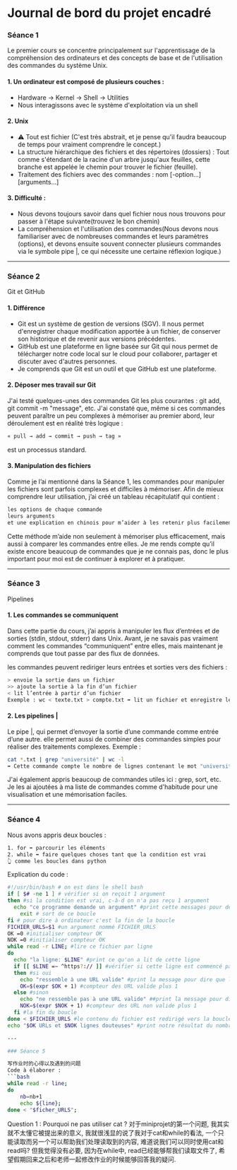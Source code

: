 # Journal de bord du projet encadré

### Séance 1
Le premier cours se concentre principalement sur l'apprentissage de la compréhension des ordinateurs et des concepts de base et de l'utilisation des commandes du système Unix.
#### 1. Un ordinateur est composé de plusieurs couches :
- Hardware → Kernel → Shell → Utilities
- Nous interagissons avec le système d'exploitation via un shell
#### 2. Unix
- ⚠️ Tout est fichier (C'est très abstrait, et je pense qu'il faudra beaucoup de temps pour vraiment comprendre le concept.)
- La structure hiérarchique des fichiers et des répertoires (dossiers) : Tout comme s'étendant de la racine d'un arbre jusqu'aux feuilles, cette branche est appelée le chemin pour trouver le fichier (feuille).
- Traitement des fichiers avec des commandes : nom [-option...] [arguments...]
#### 3. Difficulté :
- Nous devons toujours savoir dans quel fichier nous nous trouvons pour passer à l'étape suivante(trouvez le bon chemin)
- La compréhension et l'utilisation des commandes(Nous devons nous familiariser avec de nombreuses commandes et leurs paramètres (options), et devons ensuite souvent connecter plusieurs commandes via le symbole pipe |, ce qui nécessite une certaine réflexion logique.)

---

### Séance 2
Git et GitHub
#### 1. Différence
- Git est un système de gestion de versions (SGV). Il nous permet d'enregistrer chaque modification apportée à un fichier, de conserver son historique et de revenir aux versions précédentes.
- GitHub est une plateforme en ligne basée sur Git qui nous permet de télécharger notre code local sur le cloud pour collaborer, partager et discuter avec d'autres personnes.
- Je comprends que Git est un outil et que GitHub est une plateforme.
#### 2. Déposer mes travail sur Git
J'ai testé quelques-unes des commandes Git les plus courantes : git add, git commit -m "message", etc. J'ai constaté que, même si ces commandes peuvent paraître un peu complexes à mémoriser au premier abord, leur déroulement est en réalité très logique :
```bash
« pull → add → commit → push → tag » 
```
est un processus standard.
#### 3. Manipulation des fichiers
Comme je l’ai mentionné dans la Séance 1, les commandes pour manipuler les fichiers sont parfois complexes et difficiles à mémoriser.
Afin de mieux comprendre leur utilisation, j’ai créé un tableau récapitulatif qui contient :
```bash
les options de chaque commande
leurs arguments
et une explication en chinois pour m’aider à les retenir plus facilement
```
Cette méthode m’aide non seulement à mémoriser plus efficacement, mais aussi à comparer les commandes entre elles.
Je me rends compte qu’il existe encore beaucoup de commandes que je ne connais pas, donc le plus important pour moi est de continuer à explorer et à pratiquer.

---

### Séance 3
Pipelines
#### 1. Les commandes se communiquent
Dans cette partie du cours, j’ai appris à manipuler les flux d’entrées et de sorties (stdin, stdout, stderr) dans Unix. Avant, je ne savais pas vraiment comment les commandes “communiquent” entre elles, mais maintenant je comprends que tout passe par des flux de données.

les commandes peuvent rediriger leurs entrées et sorties vers des fichiers :
```bash
> envoie la sortie dans un fichier
>> ajoute la sortie à la fin d’un fichier
< lit l’entrée à partir d’un fichier
Exemple : wc < texte.txt > compte.txt ➡️ lit un fichier et enregistre le résultat dans un autre, sans rien afficher à l’écran.
```
#### 2. Les pipelines |
Le pipe |, qui permet d’envoyer la sortie d’une commande comme entrée d’une autre. elle permet aussi de combiner des commandes simples pour réaliser des traitements complexes.
Exemple :
```bash
cat *.txt | grep "université" | wc -l
➡️ Cette commande compte le nombre de lignes contenant le mot "université" dans tous les fichiers texte du répertoire courant.
```
J'ai également appris beaucoup de commandes utiles ici : grep, sort, etc. Je les ai ajoutées à ma liste de commandes comme d'habitude pour une visualisation et une mémorisation faciles.

---

### Séance 4
Nous avons appris deux boucles : 
```bash
1. for ➡️ parcourir les éléments
2. while ➡️ faire quelques choses tant que la condition est vrai
👆 comme les boucles dans python
```
Explication du code :
```bash
#!/usr/bin/bash # on est dans le shell bash
if [ $# -ne 1 ] # vérifier si on reçoit 1 argument
then #si la condition est vrai, c-à-d on n'a pas reçu 1 argument
  echo "ce programme demande un argument" #print cette messages pour demander un entrée d'un argument
    exit # sort de ce boucle
fi # pour dire à ordinateur c'est la fin de la boucle
FICHIER_URLS=$1 #un argument nommé FICHIER_URLS
OK =0 #initialiser compteur OK
NOK =0 #initialiser compteur OK
while read -r LINE; #lire ce fichier par ligne
do
  echo "la ligne: $LINE" #print ce qu'on a lit de cette ligne
  if [[ $LINE =∼ ^https?:// ]] #vérifier si cette ligne est commencé par http:// ou https://
  then #si oui 
    echo "ressemble à une URL valide" #print la message pour dire que le contenu de cette ligne ressemble à une URL valide
    OK=$(expr $OK + 1) #compteur des URL valide plus 1
  else #sinon
    echo "ne ressemble pas à une URL valide" ##print la message pour dire que le contenu de cette ligne ne ressemble pas à une URL valide
    NOK=$(expr $NOK + 1) #compteur des URL non valide plus 1
  fi #la fin du boucle
done < $FICHIER_URLS #le contenu du fichier est redirigé vers la boucle while
echo "$OK URLs et $NOK lignes douteuses" #print notre résultat du nombre des URL valide et non valide

---

### Séance 5

写作业时的心得以及遇到的问题
Code à élaborer :
```bash
while read -r line;
do
    nb=nb+1
	echo ${line};
done < "$ficher_URLS";
```

Question 1 : Pourquoi ne pas utiliser cat ?
对于miniprojet的第一个问题, 我其实就不太懂它被提出来的意义, 我就很浅显的说了我对于cat和while的看法, 一个只能读取而另一个可以帮助我们处理读取到的内容, 难道说我们可以同时使用cat和read吗? 但我觉得没有必要, 因为在while中, read已经能够帮我们读取文件了, 希望假期回来之后和老师一起修改作业的时候能够回答我的疑问.

